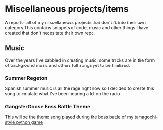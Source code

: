 # Miscellaneous projects/items
A repo for all of my miscellaneous projects that don't fit into their own category
This contains snippets of code, music and other things I have created that don't necesitate their own repo.

## Music
Over the years I've dabbled in creating music; some tracks are in the form of background music and others full songs yet to be finalised.

### Summer Regeton
Spanish summer music is all the rage right now so I decided to create this song to emulate what I've been hearing a lot on the radio

### GangsterGoose Boss Battle Theme
This will be the theme song played during the boss battle of my [tamagochi-style python game](https://github.com/KurtBurgess/The-Lewis-Game-a-Tamagochi-Style-Flat-Mate)

